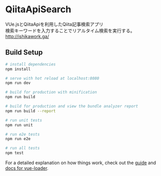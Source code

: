 # QiitaApiSearch
VUe.jsとQiitaApiを利用したQiita記事検索アプリ  
検索キーワードを入力することでリアルタイム検索を実行する。  
http://ishikawork.ga/

## Build Setup

``` bash
# install dependencies
npm install

# serve with hot reload at localhost:8080
npm run dev

# build for production with minification
npm run build

# build for production and view the bundle analyzer report
npm run build --report

# run unit tests
npm run unit

# run e2e tests
npm run e2e

# run all tests
npm test
```

For a detailed explanation on how things work, check out the [guide](http://vuejs-templates.github.io/webpack/) and [docs for vue-loader](http://vuejs.github.io/vue-loader).
